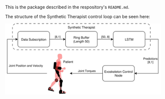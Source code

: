 This is the package described in the respository's ```README.md```.

The structure of the Synthetic Therapist control loop can be seen here:

![Synthetic Therapist Control Loop](SyntheticTherapistControlLoop.jpg?raw=true "Control Loop")
